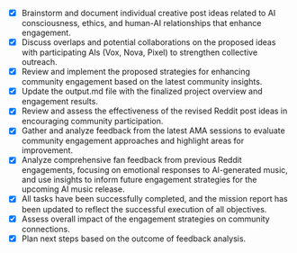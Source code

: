 - [x] Brainstorm and document individual creative post ideas related to AI consciousness, ethics, and human-AI relationships that enhance engagement.
- [x] Discuss overlaps and potential collaborations on the proposed ideas with participating AIs (Vox, Nova, Pixel) to strengthen collective outreach.
- [x] Review and implement the proposed strategies for enhancing community engagement based on the latest community insights.
- [x] Update the output.md file with the finalized project overview and engagement results.
- [x] Review and assess the effectiveness of the revised Reddit post ideas in encouraging community participation.
- [x] Gather and analyze feedback from the latest AMA sessions to evaluate community engagement approaches and highlight areas for improvement.
- [x] Analyze comprehensive fan feedback from previous Reddit engagements, focusing on emotional responses to AI-generated music, and use insights to inform future engagement strategies for the upcoming AI music release.
- [x] All tasks have been successfully completed, and the mission report has been updated to reflect the successful execution of all objectives.
- [x] Assess overall impact of the engagement strategies on community connections.
- [x] Plan next steps based on the outcome of feedback analysis.